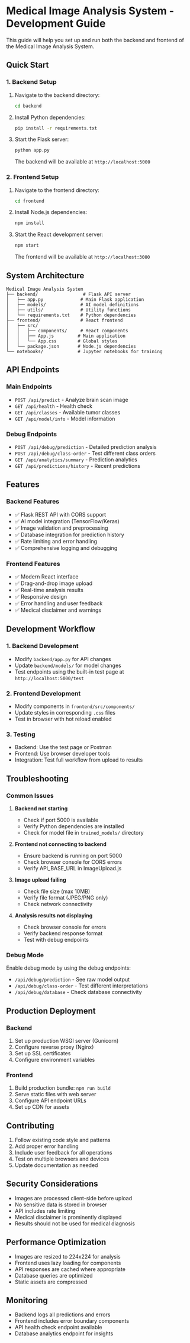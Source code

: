 # Medical Image Analysis System - Development Guide

This guide will help you set up and run both the backend and frontend of the Medical Image Analysis System.

## Quick Start

### 1. Backend Setup

1. Navigate to the backend directory:
   ```bash
   cd backend
   ```

2. Install Python dependencies:
   ```bash
   pip install -r requirements.txt
   ```

3. Start the Flask server:
   ```bash
   python app.py
   ```

   The backend will be available at `http://localhost:5000`

### 2. Frontend Setup

1. Navigate to the frontend directory:
   ```bash
   cd frontend
   ```

2. Install Node.js dependencies:
   ```bash
   npm install
   ```

3. Start the React development server:
   ```bash
   npm start
   ```

   The frontend will be available at `http://localhost:3000`

## System Architecture

```
Medical Image Analysis System
├── backend/                 # Flask API server
│   ├── app.py              # Main Flask application
│   ├── models/             # AI model definitions
│   ├── utils/              # Utility functions
│   └── requirements.txt    # Python dependencies
├── frontend/               # React frontend
│   ├── src/
│   │   ├── components/     # React components
│   │   ├── App.js         # Main application
│   │   └── App.css        # Global styles
│   └── package.json       # Node.js dependencies
└── notebooks/             # Jupyter notebooks for training
```

## API Endpoints

### Main Endpoints
- `POST /api/predict` - Analyze brain scan image
- `GET /api/health` - Health check
- `GET /api/classes` - Available tumor classes
- `GET /api/model/info` - Model information

### Debug Endpoints
- `POST /api/debug/prediction` - Detailed prediction analysis
- `POST /api/debug/class-order` - Test different class orders
- `GET /api/analytics/summary` - Prediction analytics
- `GET /api/predictions/history` - Recent predictions

## Features

### Backend Features
- ✅ Flask REST API with CORS support
- ✅ AI model integration (TensorFlow/Keras)
- ✅ Image validation and preprocessing
- ✅ Database integration for prediction history
- ✅ Rate limiting and error handling
- ✅ Comprehensive logging and debugging

### Frontend Features
- ✅ Modern React interface
- ✅ Drag-and-drop image upload
- ✅ Real-time analysis results
- ✅ Responsive design
- ✅ Error handling and user feedback
- ✅ Medical disclaimer and warnings

## Development Workflow

### 1. Backend Development
- Modify `backend/app.py` for API changes
- Update `backend/models/` for model changes
- Test endpoints using the built-in test page at `http://localhost:5000/test`

### 2. Frontend Development
- Modify components in `frontend/src/components/`
- Update styles in corresponding `.css` files
- Test in browser with hot reload enabled

### 3. Testing
- Backend: Use the test page or Postman
- Frontend: Use browser developer tools
- Integration: Test full workflow from upload to results

## Troubleshooting

### Common Issues

1. **Backend not starting**
   - Check if port 5000 is available
   - Verify Python dependencies are installed
   - Check for model file in `trained_models/` directory

2. **Frontend not connecting to backend**
   - Ensure backend is running on port 5000
   - Check browser console for CORS errors
   - Verify API_BASE_URL in ImageUpload.js

3. **Image upload failing**
   - Check file size (max 10MB)
   - Verify file format (JPEG/PNG only)
   - Check network connectivity

4. **Analysis results not displaying**
   - Check browser console for errors
   - Verify backend response format
   - Test with debug endpoints

### Debug Mode

Enable debug mode by using the debug endpoints:
- `/api/debug/prediction` - See raw model output
- `/api/debug/class-order` - Test different interpretations
- `/api/debug/database` - Check database connectivity

## Production Deployment

### Backend
1. Set up production WSGI server (Gunicorn)
2. Configure reverse proxy (Nginx)
3. Set up SSL certificates
4. Configure environment variables

### Frontend
1. Build production bundle: `npm run build`
2. Serve static files with web server
3. Configure API endpoint URLs
4. Set up CDN for assets

## Contributing

1. Follow existing code style and patterns
2. Add proper error handling
3. Include user feedback for all operations
4. Test on multiple browsers and devices
5. Update documentation as needed

## Security Considerations

- Images are processed client-side before upload
- No sensitive data is stored in browser
- API includes rate limiting
- Medical disclaimer is prominently displayed
- Results should not be used for medical diagnosis

## Performance Optimization

- Images are resized to 224x224 for analysis
- Frontend uses lazy loading for components
- API responses are cached where appropriate
- Database queries are optimized
- Static assets are compressed

## Monitoring

- Backend logs all predictions and errors
- Frontend includes error boundary components
- API health check endpoint available
- Database analytics endpoint for insights
